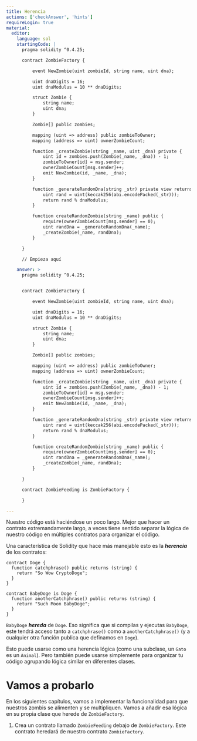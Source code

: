 ```yaml
---
title: Herencia
actions: ['checkAnswer', 'hints']
requireLogin: true
material:
  editor:
    language: sol
    startingCode: |
      pragma solidity ^0.4.25;

      contract ZombieFactory {

          event NewZombie(uint zombieId, string name, uint dna);

          uint dnaDigits = 16;
          uint dnaModulus = 10 ** dnaDigits;

          struct Zombie {
              string name;
              uint dna;
          }

          Zombie[] public zombies;

          mapping (uint => address) public zombieToOwner;
          mapping (address => uint) ownerZombieCount;

          function _createZombie(string _name, uint _dna) private {
              uint id = zombies.push(Zombie(_name, _dna)) - 1;
              zombieToOwner[id] = msg.sender;
              ownerZombieCount[msg.sender]++;
              emit NewZombie(id, _name, _dna);
          }

          function _generateRandomDna(string _str) private view returns (uint) {
              uint rand = uint(keccak256(abi.encodePacked(_str)));
              return rand % dnaModulus;
          }

          function createRandomZombie(string _name) public {
              require(ownerZombieCount[msg.sender] == 0);
              uint randDna = _generateRandomDna(_name);
              _createZombie(_name, randDna);
          }

      }

      // Empieza aquí

    answer: >
      pragma solidity ^0.4.25;


      contract ZombieFactory {

          event NewZombie(uint zombieId, string name, uint dna);

          uint dnaDigits = 16;
          uint dnaModulus = 10 ** dnaDigits;

          struct Zombie {
              string name;
              uint dna;
          }

          Zombie[] public zombies;

          mapping (uint => address) public zombieToOwner;
          mapping (address => uint) ownerZombieCount;

          function _createZombie(string _name, uint _dna) private {
              uint id = zombies.push(Zombie(_name, _dna)) - 1;
              zombieToOwner[id] = msg.sender;
              ownerZombieCount[msg.sender]++;
              emit NewZombie(id, _name, _dna);
          }

          function _generateRandomDna(string _str) private view returns (uint) {
              uint rand = uint(keccak256(abi.encodePacked(_str)));
              return rand % dnaModulus;
          }

          function createRandomZombie(string _name) public {
              require(ownerZombieCount[msg.sender] == 0);
              uint randDna = _generateRandomDna(_name);
              _createZombie(_name, randDna);
          }

      }

      contract ZombieFeeding is ZombieFactory {

      }

---
```


Nuestro código está haciéndose un poco largo. Mejor que hacer un contrato extremandamente largo, a veces tiene sentido separar la lógica de nuestro código en múltiples contratos para organizar el código.

Una característica de Solidity que hace más manejable esto es la **_herencia_** de los contratos:

```
contract Doge {
  function catchphrase() public returns (string) {
    return "So Wow CryptoDoge";
  }
}

contract BabyDoge is Doge {
  function anotherCatchphrase() public returns (string) {
    return "Such Moon BabyDoge";
  }
}
```

`BabyDoge` **_hereda_** de `Doge`. Eso significa que si compilas y ejecutas `BabyDoge`, este tendrá acceso tanto a `catchphrase()` como a `anotherCatchphrase()` (y a cualquier otra función publica que definamos en `Doge`).

Esto puede usarse como una herencia lógica (como una subclase, un `Gato` es un `Animal`). Pero también puede usarse simplemente para organizar tu código agrupando lógica similar en diferentes clases.

# Vamos a probarlo

En los siguientes capítulos, vamos a implementar la funcionalidad para que nuestros zombis se alimenten y se multipliquen. Vamos a añadir esa lógica en su propia clase que herede de `ZombieFactory`.

1. Crea un contrato llamado `ZombieFeeding` debajo de `ZombieFactory`. Este contrato heredará de nuestro contrato `ZombieFactory`.
